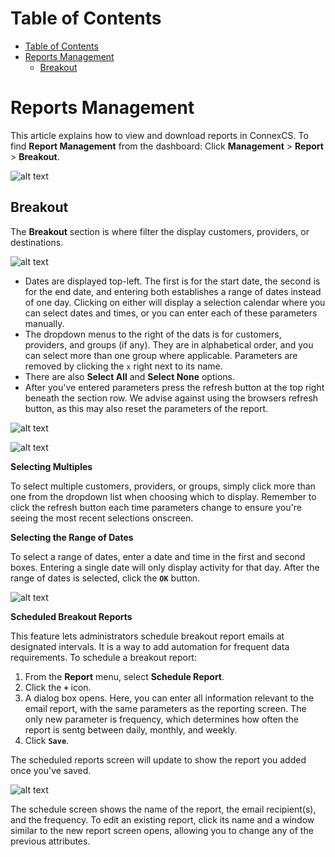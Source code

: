 # Table of Contents

- [Table of Contents](#table-of-contents)
- [Reports Management](#reports-management)
    - [Breakout](#breakout)
  
# Reports Management

This article explains how to view and download reports in ConnexCS.  To find **Report Management** from the dashboard: Click  **Management** > **Report** > **Breakout**.
 
![alt text][report-1]

## Breakout

The **Breakout** section is where filter the display customers, providers, or destinations.
 
![alt text][report-2]



* Dates are displayed top-left.  The first is for the start date, the second is for the end date, and entering both establishes a range of dates instead of one day.  Clicking on either will display a selection calendar where you can select dates and times, or you can enter each of these parameters manually.
* The dropdown menus to the right of the dats is for customers, providers, and groups (if any).  They are in alphabetical order, and you can select more than one group where applicable.  Parameters are removed by clicking the `x` right next to its name.
* There are also **Select All** and **Select None** options.
* After you've entered parameters press the refresh button at the top right beneath the section row.  We advise against using the browsers refresh button, as this may also reset the parameters of the report.
 
![alt text][report-3]


 
![alt text][report-4]

**Selecting Multiples**

To select multiple customers, providers, or groups, simply click more than one from the dropdown list when choosing which to display.  Remember to click the refresh button each time parameters change to ensure you're seeing the most recent selections onscreen.

**Selecting the Range of Dates**

To select a range of dates, enter a date and time in the first and second boxes.  Entering a single date will only display activity for that day.  After the range of dates is selected, click the **`OK`** button.
 
![alt text][report-6]

**Scheduled Breakout Reports**

This feature lets administrators schedule breakout report emails at designated intervals.  It is a way to add automation for frequent data requirements.  To schedule a breakout report:

1. From the **Report** menu, select **Schedule Report**.
2. Click the **`+`** icon.
3. A dialog box opens.  Here, you can enter all information relevant to the email report, with the same parameters as the reporting screen. The only new parameter is frequency, which determines how often the report is sentg between daily, monthly, and weekly.
4. Click **`Save`**.

The scheduled reports screen will update to show the report you added once you've saved. 

![alt text][report-11]

The schedule screen shows the name of the report, the email recipient(s), and the frequency.  To edit an existing report, click its name and a window similar to the new report screen opens, allowing you to change any of the previous attributes.


[report-1]: https://raw.githubusercontent.com/digipigeon/connexcs-user-docs/master/new-images/275.png "Report-1"
[report-2]: https://raw.githubusercontent.com/digipigeon/connexcs-user-docs/master/new-images/276.png "Report-2"
[report-3]: https://raw.githubusercontent.com/digipigeon/connexcs-user-docs/master/new-images/277.png "Report-3"
[report-4]: https://raw.githubusercontent.com/digipigeon/connexcs-user-docs/master/new-images/278.png "Report-4"
[report-5]: https://raw.githubusercontent.com/digipigeon/connexcs-user-docs/master/new-images/279.png "Report-5"
[report-6]: https://raw.githubusercontent.com/digipigeon/connexcs-user-docs/master/new-images/280.png "Report-6"
[report-7]: https://raw.githubusercontent.com/digipigeon/connexcs-user-docs/master/new-images/281.png "Report-7"
[report-8]: https://raw.githubusercontent.com/digipigeon/connexcs-user-docs/master/new-images/282.png "Report-8"
[report-9]: https://raw.githubusercontent.com/digipigeon/connexcs-user-docs/master/new-images/283.png "Report-9"
[report-10]: https://raw.githubusercontent.com/digipigeon/connexcs-user-docs/master/new-images/284.png "Report-10"
[report-11]: https://raw.githubusercontent.com/digipigeon/connexcs-user-docs/master/new-images/285.png "Report-11"
[report-12]: https://raw.githubusercontent.com/digipigeon/connexcs-user-docs/master/new-images/286.png "Report-12"
[report-13]: https://raw.githubusercontent.com/digipigeon/connexcs-user-docs/master/new-images/287.png "Report-13"
[report-14]: https://raw.githubusercontent.com/digipigeon/connexcs-user-docs/master/new-images/288.png "Report-14"
